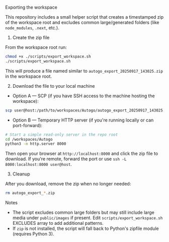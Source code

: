 Exporting the workspace

This repository includes a small helper script that creates a timestamped zip of the workspace root and excludes common large/generated folders (like `node_modules`, `.next`, etc.).

1) Create the zip file

From the workspace root run:

```bash
chmod +x ./scripts/export_workspace.sh
./scripts/export_workspace.sh
```

This will produce a file named similar to `autogo_export_20250917_143025.zip` in the workspace root.

2) Download the file to your local machine

- Option A — SCP (if you have SSH access to the machine hosting the workspace):

```bash
scp user@host:/path/to/workspaces/Autogo/autogo_export_20250917_143025.zip ./
```

- Option B — Temporary HTTP server (if you're running locally or can port-forward):

```bash
# Start a simple read-only server in the repo root
cd /workspaces/Autogo
python3 -m http.server 8000
```

Then open your browser at `http://localhost:8000` and click the zip file to download. If you're remote, forward the port or use `ssh -L 8000:localhost:8000 user@host`.

3) Cleanup

After you download, remove the zip when no longer needed:

```bash
rm autogo_export_*.zip
```

Notes

- The script excludes common large folders but may still include large media under `public/images` if present. Edit `scripts/export_workspace.sh` EXCLUDES array to add additional patterns.
- If `zip` is not installed, the script will fall back to Python's zipfile module (requires Python 3).